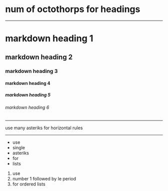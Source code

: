 # num of octothorps for headings
***
# markdown heading 1
## markdown heading 2
### markdown heading 3
#### markdown heading 4
##### markdown heading 5
###### markdown heading 6
***
use many asteriks for horizontal rules
***
* use
* single
* asteriks
* for 
* lists

1. use
1. number 1 followed by le period
1. for ordered lists
